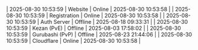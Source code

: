 | 2025-08-30 10:53:59 | Website | Online | 2025-08-30 10:53:58 |
| 2025-08-30 10:53:59 | Registration | Online | 2025-08-30 10:53:58 |
| 2025-08-30 10:53:59 | Auth Server | Offline | 2025-08-18 09:33:31 |
| 2025-08-30 10:53:59 | Kezan (PvE) | Offline | 2025-08-03 17:58:02 |
| 2025-08-30 10:53:59 | Gurubashi (PvP) | Offline | 2025-08-23 21:44:06 |
| 2025-08-30 10:53:59 | Cloudflare | Online | 2025-08-30 10:53:58 |
